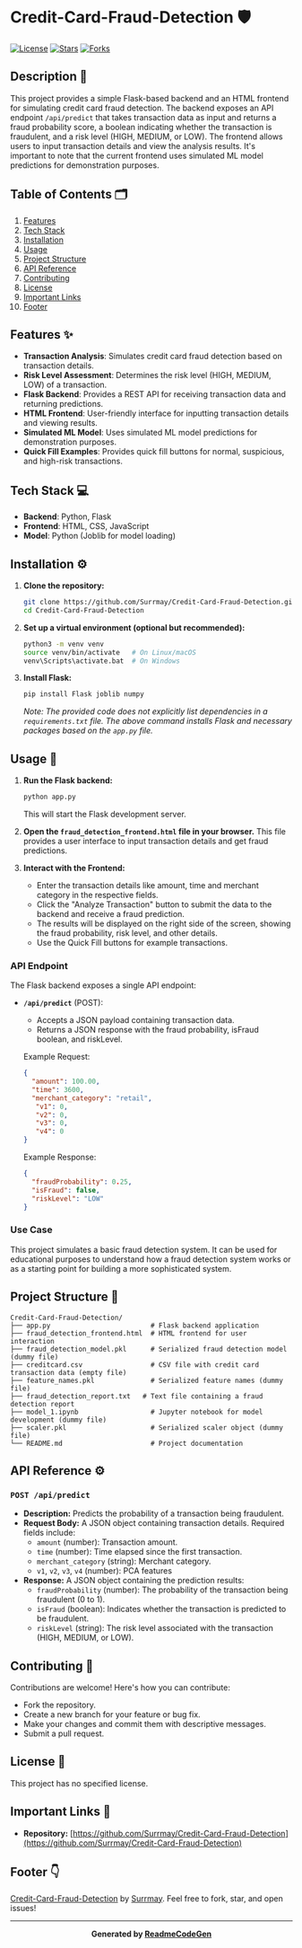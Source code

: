 # Credit-Card-Fraud-Detection 🛡️

[![License](https://img.shields.io/badge/License-None-brightgreen.svg)](https://github.com/Surrmay/Credit-Card-Fraud-Detection)
[![Stars](https://img.shields.io/github/stars/Surrmay/Credit-Card-Fraud-Detection?style=social)](https://github.com/Surrmay/Credit-Card-Fraud-Detection)
[![Forks](https://img.shields.io/github/forks/Surrmay/Credit-Card-Fraud-Detection?style=social)](https://github.com/Surrmay/Credit-Card-Fraud-Detection)

## Description 📝

This project provides a simple Flask-based backend and an HTML frontend for simulating credit card fraud detection. The backend exposes an API endpoint `/api/predict` that takes transaction data as input and returns a fraud probability score, a boolean indicating whether the transaction is fraudulent, and a risk level (HIGH, MEDIUM, or LOW). The frontend allows users to input transaction details and view the analysis results. It's important to note that the current frontend uses simulated ML model predictions for demonstration purposes.

## Table of Contents 🗂️

1.  [Features](#features-sparkles)
2.  [Tech Stack](#tech-stack-computer)
3.  [Installation](#installation-gear)
4.  [Usage](#usage-rocket)
5.  [Project Structure](#project-structure-file_folder)
6.  [API Reference](#api-reference-gear)
7.  [Contributing](#contributing-handshake)
8.  [License](#license-scroll)
9.  [Important Links](#important-links-link)
10. [Footer](#footer-arrow_down)

## Features ✨

*   **Transaction Analysis**: Simulates credit card fraud detection based on transaction details.
*   **Risk Level Assessment**: Determines the risk level (HIGH, MEDIUM, LOW) of a transaction.
*   **Flask Backend**: Provides a REST API for receiving transaction data and returning predictions.
*   **HTML Frontend**: User-friendly interface for inputting transaction details and viewing results.
*   **Simulated ML Model**: Uses simulated ML model predictions for demonstration purposes.
*   **Quick Fill Examples**: Provides quick fill buttons for normal, suspicious, and high-risk transactions.

## Tech Stack 💻

*   **Backend**: Python, Flask
*   **Frontend**: HTML, CSS, JavaScript
*   **Model**: Python (Joblib for model loading)

## Installation ⚙️

1.  **Clone the repository:**

    ```bash
    git clone https://github.com/Surrmay/Credit-Card-Fraud-Detection.git
    cd Credit-Card-Fraud-Detection
    ```

2.  **Set up a virtual environment (optional but recommended):**

    ```bash
    python3 -m venv venv
    source venv/bin/activate   # On Linux/macOS
    venv\Scripts\activate.bat  # On Windows
    ```

3.  **Install Flask:**

    ```bash
    pip install Flask joblib numpy
    ```

    *Note: The provided code does not explicitly list dependencies in a `requirements.txt` file. The above command installs Flask and necessary packages based on the `app.py` file.* 

## Usage 🚀

1.  **Run the Flask backend:**

    ```bash
    python app.py
    ```

    This will start the Flask development server.

2.  **Open the `fraud_detection_frontend.html` file in your browser.** This file provides a user interface to input transaction details and get fraud predictions.

3.  **Interact with the Frontend:**

    *   Enter the transaction details like amount, time and merchant category in the respective fields.
    *   Click the "Analyze Transaction" button to submit the data to the backend and receive a fraud prediction.
    *   The results will be displayed on the right side of the screen, showing the fraud probability, risk level, and other details.
    *   Use the Quick Fill buttons for example transactions.

### API Endpoint

The Flask backend exposes a single API endpoint:

*   **`/api/predict`** (POST):
    *   Accepts a JSON payload containing transaction data.
    *   Returns a JSON response with the fraud probability, isFraud boolean, and riskLevel.

    Example Request:

    ```json
    {
      "amount": 100.00,
      "time": 3600,
      "merchant_category": "retail",
       "v1": 0,
       "v2": 0,
       "v3": 0,
       "v4": 0
    }
    ```

    Example Response:

    ```json
    {
      "fraudProbability": 0.25,
      "isFraud": false,
      "riskLevel": "LOW"
    }
    ```

### Use Case
This project simulates a basic fraud detection system. It can be used for educational purposes to understand how a fraud detection system works or as a starting point for building a more sophisticated system.

## Project Structure 📂

```
Credit-Card-Fraud-Detection/
├── app.py                         # Flask backend application
├── fraud_detection_frontend.html  # HTML frontend for user interaction
├── fraud_detection_model.pkl      # Serialized fraud detection model (dummy file)
├── creditcard.csv                 # CSV file with credit card transaction data (empty file)
├── feature_names.pkl              # Serialized feature names (dummy file)
├── fraud_detection_report.txt   # Text file containing a fraud detection report
├── model_1.ipynb                  # Jupyter notebook for model development (dummy file)
├── scaler.pkl                     # Serialized scaler object (dummy file)
└── README.md                      # Project documentation
```

## API Reference ⚙️

### `POST /api/predict`

*   **Description:** Predicts the probability of a transaction being fraudulent.
*   **Request Body:** A JSON object containing transaction details. Required fields include:
    *   `amount` (number): Transaction amount.
    *   `time` (number): Time elapsed since the first transaction.
    *   `merchant_category` (string): Merchant category.
    *   `v1`, `v2`, `v3`, `v4` (number): PCA features
*   **Response:** A JSON object containing the prediction results:
    *   `fraudProbability` (number): The probability of the transaction being fraudulent (0 to 1).
    *   `isFraud` (boolean): Indicates whether the transaction is predicted to be fraudulent.
    *   `riskLevel` (string): The risk level associated with the transaction (HIGH, MEDIUM, or LOW).

## Contributing 👋

Contributions are welcome! Here's how you can contribute:

*   Fork the repository.
*   Create a new branch for your feature or bug fix.
*   Make your changes and commit them with descriptive messages.
*   Submit a pull request.

## License 📜

This project has no specified license.

## Important Links 🔗

*   **Repository:** [https://github.com/Surrmay/Credit-Card-Fraud-Detection](https://github.com/Surrmay/Credit-Card-Fraud-Detection)

## Footer 👇

[Credit-Card-Fraud-Detection](https://github.com/Surrmay/Credit-Card-Fraud-Detection) by [Surrmay](https://github.com/Surrmay). Feel free to fork, star, and open issues!


---
**<p align="center">Generated by [ReadmeCodeGen](https://www.readmecodegen.com/)</p>**